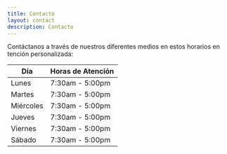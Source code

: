 ```yaml
---
title: Contacto
layout: contact
description: Contacto
---
```


Contáctanos a través de nuestros diferentes medios en estos horarios en tención personalizada:



| Día       | Horas de Atención |
| --------- | ----------------- |
| Lunes     | 7:30am - 5:00pm   |
| Martes    | 7:30am - 5:00pm   |
| Miércoles | 7:30am - 5:00pm   |
| Jueves    | 7:30am - 5:00pm   |
| Viernes   | 7:30am - 5:00pm   |
| Sábado    | 7:30am - 5:00pm   |

